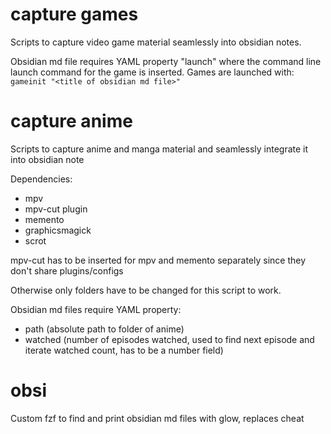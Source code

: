 # capture games 
Scripts to capture video game material seamlessly into obsidian notes.

Obsidian md file requires YAML property "launch" where the command line launch command for the game is inserted.
Games are launched with:
`gameinit "<title of obsidian md file>"`

# capture anime
Scripts to capture anime and manga material and seamlessly integrate it into obsidian note


Dependencies:
- mpv
- mpv-cut plugin
- memento
- graphicsmagick
- scrot

mpv-cut has to be inserted for mpv and memento separately since they don't share plugins/configs


Otherwise only folders have to be changed for this script to work. 

Obsidian md files require YAML property:
- path (absolute path to folder of anime)
- watched (number of episodes watched, used to find next episode and iterate watched count, has to be a number field)


# obsi 
Custom fzf to find and print obsidian md files with glow, replaces cheat
